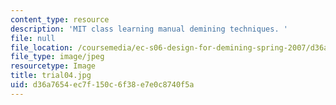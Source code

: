 ```yaml
---
content_type: resource
description: 'MIT class learning manual demining techniques. '
file: null
file_location: /coursemedia/ec-s06-design-for-demining-spring-2007/d36a7654ec7f150c6f38e7e0c8740f5a_trial04.jpg
file_type: image/jpeg
resourcetype: Image
title: trial04.jpg
uid: d36a7654-ec7f-150c-6f38-e7e0c8740f5a
---
```


